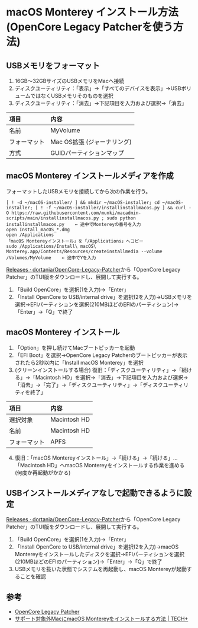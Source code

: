 # macOS Monterey インストール方法 (OpenCore Legacy Patcherを使う方法)

## USBメモリをフォーマット

1. 16GB～32GBサイズのUSBメモリをMacへ接続
2. ディスクユーティリティ：「表示」→「すべてのデバイスを表示」→USBボリュームではなくUSBメモリそのものを選択
3. ディスクユーティリティ：「消去」→下記項目を入力および選択→「消去」

|項目|内容|
|:---|:---|
|名前|MyVolume|
|フォーマット|Mac OS拡張 (ジャーナリング)|
|方式|GUIDパーティションマップ|

## macOS Monterey インストールメディアを作成

フォーマットしたUSBメモリを接続してから次の作業を行う。

    [ ! -d ~/macOS-installer/ ] && mkdir ~/macOS-installer; cd ~/macOS-installer; [ ! -f ~/macOS-installer/installinstallmacos.py ] && curl -O https://raw.githubusercontent.com/munki/macadmin-scripts/main/installinstallmacos.py ; sudo python installinstallmacos.py	← 途中でMontereyの番号を入力
    open Install_macOS_*.dmg
    open /Applications
    「macOS Montereyインストール」を「/Applications」へコピー
    sudo /Applications/Install\ macOS\ Monterey.app/Contents/Resources/createinstallmedia --volume /Volumes/MyVolume	← 途中でYを入力

[Releases · dortania/OpenCore\-Legacy\-Patcher](https://github.com/dortania/Opencore-Legacy-Patcher/releases)から「OpenCore Legacy Patcher」のTUI版をダウンロードし、展開して実行する。

1. 「Build OpenCore」を選択(1を入力)→「Enter」
2. 「Install OpenCore to USB/internal drive」を選択(2を入力)→USBメモリを選択→EFIパーティションを選択(210MBほどのEFIのパーティション)→「Enter」→「Q」で終了

## macOS Monterey インストール

1. 「Option」を押し続けてMacブートピッカーを起動
2. 「EFI Boot」を選択→OpenCore Legacy Patcherのブートピッカーが表示されたら2秒以内に「Install macOS Monterey」を選択
3. (クリーンインストールする場合) 復旧：「ディスクユーティリティ」→「続ける」→「Macintosh HD」を選択→「消去」→下記項目を入力および選択→「消去」→「完了」→「ディスクユーティリティ」→「ディスクユーティリティを終了」

|項目|内容|
|:---|:---|
|選択対象|Macintosh HD|
|名前|Macintosh HD|
|フォーマット|APFS|

4. 復旧：「macOS Montereyインストール」→「続ける」→「続ける」…　「Macintosh HD」へmacOS Montereyをインストールする作業を進める (何度か再起動がかかる)

## USBインストールメディアなしで起動できるように設定

[Releases · dortania/OpenCore\-Legacy\-Patcher](https://github.com/dortania/Opencore-Legacy-Patcher/releases)から「OpenCore Legacy Patcher」のTUI版をダウンロードし、展開して実行する。

1. 「Build OpenCore」を選択(1を入力)→「Enter」
2. 「Install OpenCore to USB/internal drive」を選択(2を入力)→macOS Montereyをインストールしたディスクを選択→EFIパーティションを選択(210MBほどのEFIのパーティション)→「Enter」→「Q」で終了
3. USBメモリを抜いた状態でシステムを再起動し、macOS Montereyが起動することを確認

## 参考

- [OpenCore Legacy Patcher](https://dortania.github.io/OpenCore-Legacy-Patcher/) 
- [サポート対象外MacにmacOS Montereyをインストールする方法 \| TECH\+](https://news.mynavi.jp/article/20211125-2179923/)
